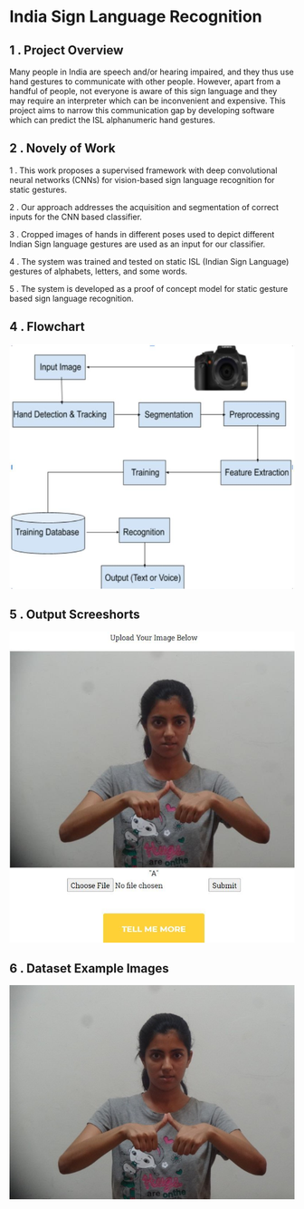 # India Sign Language Recognition

## 1 . Project Overview

Many people in India are speech and/or hearing impaired, and they thus use hand gestures to communicate with other people. However, apart from a handful of people, not everyone is aware of this sign language and they may require an interpreter which can be inconvenient and expensive. This project aims to narrow this communication gap by developing software which can predict the ISL alphanumeric hand gestures.

## 2 . Novely of Work

1 . This work proposes a supervised framework with deep convolutional neural networks (CNNs) for vision-based sign language recognition for static gestures. 

2 . Our approach addresses the acquisition and segmentation of correct inputs for the CNN based classifier. 

3 . Cropped images of hands in different poses used to depict different Indian Sign language gestures are used as an input for our classifier.

4 . The system was trained and tested on static ISL (Indian Sign Language) gestures of alphabets, letters, and some words. 

5 . The system is developed as a proof of concept model for static gesture based sign language recognition.

## 4 . Flowchart

![alt text](https://github.com/abhi0444/isl_webapp/blob/main/static/images/1st.jpeg)

## 5 . Output Screeshorts

![alt text](https://github.com/abhi0444/isl_webapp/blob/main/static/images/3rd.jpeg)

## 6 . Dataset Example Images

![alt text](https://github.com/abhi0444/isl_webapp/blob/main/static/images/4th.JPG)


